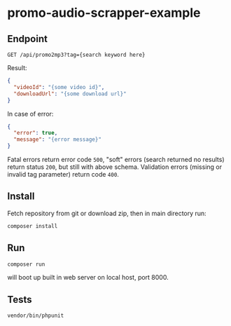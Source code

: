 # promo-audio-scrapper-example

## Endpoint

```text
GET /api/promo2mp3?tag={search keyword here}
```

Result:

```json
{
  "videoId": "{some video id}",
  "downloadUrl": "{some download url}"
}
```

In case of error:

```json
{
  "error": true,
  "message": "{error message}"
}
```

Fatal errors return error code `500`, "soft" errors (search returned no results) return
status `200`, but still with above schema. Validation errors (missing or invalid tag
parameter) return code `400`.

## Install

Fetch repository from git or download zip, then in main directory run:

```bash
composer install
```

## Run

```bash
composer run
```

will boot up built in web server on local host, port 8000.

## Tests

```bash
vendor/bin/phpunit
```


